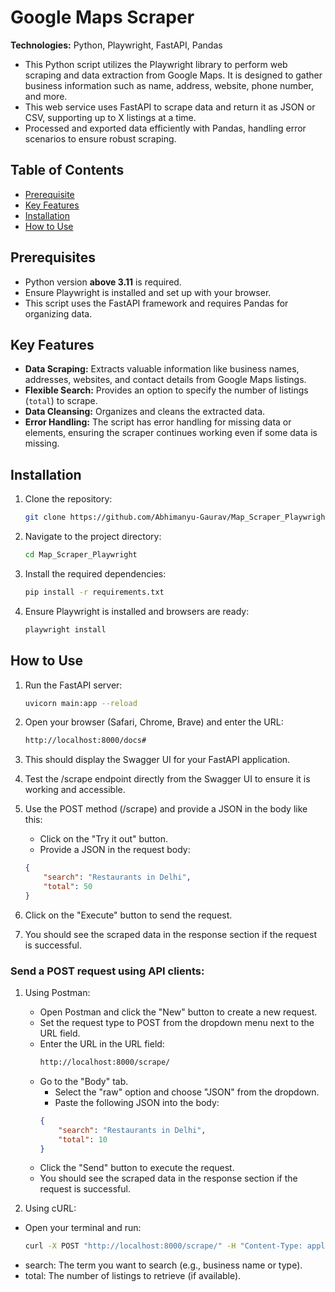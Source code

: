 # Google Maps Scraper

**Technologies:** Python, Playwright, FastAPI, Pandas

- This Python script utilizes the Playwright library to perform web scraping and data extraction from Google Maps. It is designed to gather business information such as name, address, website, phone number, and more.
- This web service uses FastAPI to scrape data and return it as JSON or CSV, supporting up to X listings at a time.
- Processed and exported data efficiently with Pandas, handling error scenarios to ensure robust scraping.

## Table of Contents
- [Prerequisite](#prerequisites)
- [Key Features](#key-features)
- [Installation](#installation)
- [How to Use](#how-to-use)

## Prerequisites

- Python version **above 3.11** is required.
- Ensure Playwright is installed and set up with your browser.
- This script uses the FastAPI framework and requires Pandas for organizing data.

## Key Features

- **Data Scraping:** Extracts valuable information like business names, addresses, websites, and contact details from Google Maps listings.
- **Flexible Search:** Provides an option to specify the number of listings (`total`) to scrape.
- **Data Cleansing:** Organizes and cleans the extracted data.
- **Error Handling:** The script has error handling for missing data or elements, ensuring the scraper continues working even if some data is missing.

## Installation

1. Clone the repository:
   ```bash
   git clone https://github.com/Abhimanyu-Gaurav/Map_Scraper_Playwright

2. Navigate to the project directory:
   ```bash
   cd Map_Scraper_Playwright
3. Install the required dependencies:
   ```bash
   pip install -r requirements.txt
4. Ensure Playwright is installed and browsers are ready:
   ```bash
   playwright install
   
## How to Use

1. Run the FastAPI server:
   ```bash
   uvicorn main:app --reload


2. Open your browser (Safari, Chrome, Brave) and enter the URL:
   ```bash
   http://localhost:8000/docs#

3. This should display the Swagger UI for your FastAPI application.

4. Test the /scrape endpoint directly from the Swagger UI to ensure it is working and accessible.

5. Use the POST method (/scrape) and provide a JSON in the body like this:
    - Click on the "Try it out" button.
    - Provide a JSON in the request body:
    ```json
    {
        "search": "Restaurants in Delhi",
        "total": 50
    }

6. Click on the "Execute" button to send the request.

7. You should see the scraped data in the response section if the request is successful.
   

### Send a POST request using API clients:
1. Using Postman:
    - Open Postman and click the "New" button to create a new request.
    - Set the request type to POST from the dropdown menu next to the URL field.
    - Enter the URL in the URL field:
      ```bash
      http://localhost:8000/scrape/

    -  Go to the "Body" tab.
        - Select the "raw" option and choose "JSON" from the dropdown.
        - Paste the following JSON into the body:
        ```json
        {
            "search": "Restaurants in Delhi",
            "total": 10
        }

    - Click the "Send" button to execute the request.
    - You should see the scraped data in the response section if the request is successful. 

2. Using cURL:
- Open your terminal and run:
    ```bash
    curl -X POST "http://localhost:8000/scrape/" -H "Content-Type: application/json" -d '{"search": "Restaurants in Delhi", "total": 5}'
    
- search: The term you want to search (e.g., business name or type).
- total: The number of listings to retrieve (if available).
    
